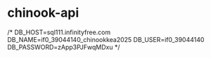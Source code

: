 # chinook-api

/*
DB_HOST=sql111.infinityfree.com
DB_NAME=if0_39044140_chinookkea2025
DB_USER=if0_39044140
DB_PASSWORD=zApp3PJFwqMDxu
*/